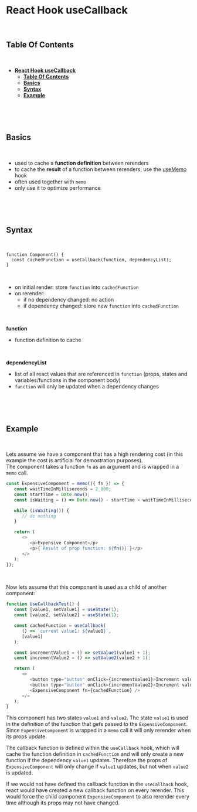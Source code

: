 # **React Hook useCallback**
<br>

## **Table Of Contents**
<br>

- [**React Hook useCallback**](#react-hook-usecallback)
  - [**Table Of Contents**](#table-of-contents)
  - [**Basics**](#basics)
  - [**Syntax**](#syntax)
  - [**Example**](#example)

<br>
<br>
<br>

## **Basics**
<br>

- used to cache a **function definition** between rerenders
- to cache the **result** of a function between rerenders, use the [useMemo](./react_hook_useMemo.md) hook
- often used together with `memo`
- only use it to optimize performance

<br>
<br>
<br>

## **Syntax**
<br>

```
function Component() {
  const cachedFunction = useCallback(function, dependencyList);
}
```

<br>


- on initial render: store `function` into `cachedFunction`
- on rerender:
  - if no dependency changed: no action
  - if dependency changed: store new `function` into `cachedFunction`

<br>

**function**
- function definition to cache

<br>

**dependencyList**
- list of all react values that are referenced in `function` (props, states and variables/functions in the component body)
- `function` will only be updated when a dependency changes

<br>
<br>
<br>

## **Example**
<br>

Lets assume we have a component that has a high rendering cost (in this example the cost is artificial for demostration purposes).  
The component takes a function `fn` as an argument and is wrapped in a `memo` call.

```javascript
const ExpensiveComponent = memo(({ fn }) => {
   const waitTimeInMilliseconds = 2_000;
   const startTime = Date.now();
   const isWaiting = () => Date.now() - startTime < waitTimeInMilliseconds;

   while (isWaiting()) {
      // do nothing
   }

   return (
      <>
         <p>Expensive Component</p>
         <p>{`Result of prop function: ${fn()}`}</p>
      </>
   );
});
```

<br>

Now lets assume that this component is used as a child of another component:

```javascript
function UseCallbackTest() {
   const [value1, setValue1] = useState(1);
   const [value2, setValue2] = useState(1);

   const cachedFunction = useCallback(
      () => `current value1: ${value1}`,
      [value1]
   );

   const incrementValue1 = () => setValue1(value1 + 1);
   const incrementValue2 = () => setValue2(value2 + 1);

   return (
      <>
         <button type="button" onClick={incrementValue1}>Increment value1</button>
         <button type="button" onClick={incrementValue2}>Increment value2</button>
         <ExpensiveComponent fn={cachedFunction} />
      </>
   );
}
```

This component has two states `value1` and `value2`. The state `value1` is used in the definition of the function that gets passed to the `ExpensiveComponent`. Since `ExpensiveComponent` is wrapped in a `memo` call it will only rerender when its props update.

The callback function is defined within the `useCallback` hook, which will cache the function definition in `cachedFunction` and will only create a new function if the dependency `value1` updates. Therefore the props of `ExpensiveComponent` will only change if `value1` updates, but not when `value2` is updated.

If we would not have defined the callback function in the `useCallback` hook, react would have created a new callback function on every rerender. This would force the child component `ExpensiveComponent` to also rerender every time although its props may not have changed.

